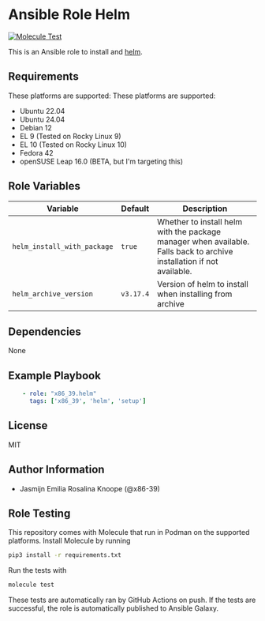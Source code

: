 Ansible Role Helm
=========

[![Molecule Test](https://github.com/x86-39/ansible_role_helm/actions/workflows/molecule.yml/badge.svg)](https://github.com/x86-39/ansible_role_helm/actions/workflows/molecule.yml)

This is an Ansible role to install and [helm](https://helm.sh).

Requirements
------------
These platforms are supported:
These platforms are supported:
- Ubuntu 22.04  
- Ubuntu 24.04  
- Debian 12  
- EL 9 (Tested on Rocky Linux 9)  
- EL 10 (Tested on Rocky Linux 10)  
- Fedora 42  
- openSUSE Leap 16.0 (BETA, but I'm targeting this)  

<!--
- List hardware requirements here  
-->

Role Variables
--------------

Variable | Default | Description
--- | --- | ---
`helm_install_with_package` | `true` | Whether to install helm with the package manager when available. Falls back to archive installation if not available.
`helm_archive_version` | `v3.17.4` | Version of helm to install when installing from archive
<!--
`variable` | `default` | Variable example
`long_variable` | See [defaults/main.yml](./defaults/main.yml) | Variable referring to defaults
`distro_specific_variable` | See [vars/debian.yml](./vars/debian.yml) | Variable referring to distro-specific variables
-->

Dependencies
------------
<!-- List dependencies on other roles or criteria -->
None

Example Playbook
----------------

```yaml
    - role: "x86_39.helm"
      tags: ['x86_39', 'helm', 'setup']

```

License
-------

MIT

Author Information
------------------

- Jasmijn Emilia Rosalina Knoope (@x86-39)

Role Testing
------------

This repository comes with Molecule that run in Podman on the supported platforms.
Install Molecule by running

```bash
pip3 install -r requirements.txt
```

Run the tests with

```bash
molecule test
```

These tests are automatically ran by GitHub Actions on push. If the tests are successful, the role is automatically published to Ansible Galaxy.
